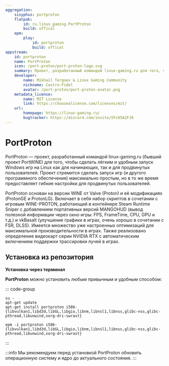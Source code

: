 ```yaml
---
aggregation:
    sisyphus: portproton
    flatpak:
        id: ru.linux_gaming.PortProton
        build: offical
    epm:
        play:
            id: portproton
            build: offical
appstream:
    id: portproton
    name: PortProton
    icon: /port-proton/port-proton-logo.svg
    summary: Проект, разработанный командой linux-gaming.ru для того, чтобы сделать лёгким и удобным запуск Windows игр.
    developer:
        name: Mikhail Tergoev & Linux Gaming Community
        nickname: Castro-Fidel
        avatar: /port-proton/port-proton-avatar.png
    metadata_license:
        name: MIT License
        link: https://choosealicense.com/licenses/mit/
    url:
        homepage: https://linux-gaming.ru/
        bugtracker: https://discord.com/invite/SFc65A2FJ6
---
```


# PortProton

PortProton — проект, разработанный командой linux-gaming.ru (бывший проект PortWINE) для того, чтобы сделать лёгким и удобным запуск Windows игр на Linux как для начинающих, так и для продвинутых пользователей. Проект стремится сделать запуск игр (и другого программного обеспечения) максимально простым, но в то же время предоставляет гибкие настройки для продвинутых пользователей.

PortProton основан на версии WINE от Valve (Proton) и её модификациях (ProtonGE и ProtonLG). Включает в себя набор скриптов в сочетании с игровым WINE-PROTON, работающий в контейнере Steam Runtime Sniper с добавлением портативных версий MANGOHUD (вывод полезной информации через окно игры: FPS, FrameTime, CPU, GPU и т.д.) и vkBasalt (улучшение графики в играх, очень хорошо в сочетании с FSR, DLSS). Имеется множество уже настроенных оптимизаций для максимальной производительности в играх.
Также реализовано определение видеокарт серии NVIDIA RTX с автоматическим включением поддержки трассировки лучей в играх.

## Установка из репозитория

**Установка через терминал**

**PortProton** можно установить любым привычным и удобным способом:

::: code-group

```shell[apt-get]
su -
apt-get update
apt-get install portproton i586-{libvulkan1,libd3d,libGL,libgio,libnm,libnsl1,libnss,glibc-nss,glibc-pthread,libunwind,xorg-dri-swrast}
```

```shell[epm]
epm -i portproton i586-{libvulkan1,libd3d,libGL,libgio,libnm,libnsl1,libnss,glibc-nss,glibc-pthread,libunwind,xorg-dri-swrast}
```

:::

:::info
Мы рекомендуем перед установкой PortProton обновить операционную систему и ядро до актуального состояния.
:::

<!--@include: @apps/_parts/install/content-epm-play.md -->
<!--@include: @apps/_parts/install/content-flatpak.md-->
